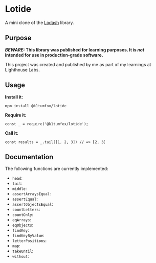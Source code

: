 # Lotide

A mini clone of the [Lodash](https://lodash.com) library.

## Purpose

**_BEWARE:_ This library was published for learning purposes. It is _not_ intended for use in production-grade software.**

This project was created and published by me as part of my learnings at Lighthouse Labs. 

## Usage

**Install it:**

`npm install @k1tumfox/lotide`

**Require it:**

`const _ = require('@k1tumfox/lotide');`

**Call it:**

`const results = _.tail([1, 2, 3]) // => [2, 3]`

## Documentation

The following functions are currently implemented:

* `head`: 
* `tail`: 
* `middle`: 
* `assertArraysEqual`: 
* `assertEqual`: 
* `assertObjectsEqual`: 
* `countLetters`: 
* `countOnly`: 
* `eqArrays`: 
* `eqObjects`: 
* `findKey`: 
* `findKeyByValue`: 
* `letterPositions`: 
* `map`: 
* `takeUntil`: 
* `without`: 
